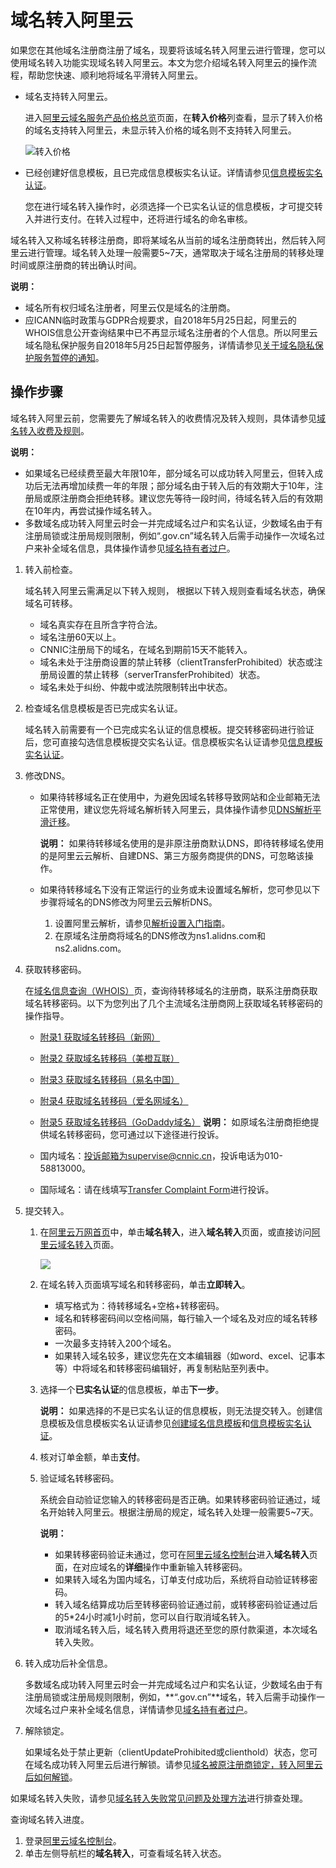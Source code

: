 # 域名转入阿里云

如果您在其他域名注册商注册了域名，现要将该域名转入阿里云进行管理，您可以使用域名转入功能实现域名转入阿里云。本文为您介绍域名转入阿里云的操作流程，帮助您快速、顺利地将域名平滑转入阿里云。

-   域名支持转入阿里云。

    进入[阿里云域名服务产品价格总览](https://wanwang.aliyun.com/help/price.html)页面，在**转入价格**列查看，显示了转入价格的域名支持转入阿里云，未显示转入价格的域名则不支持转入阿里云。

    ![转入价格](https://static-aliyun-doc.oss-accelerate.aliyuncs.com/assets/img/zh-CN/6295219951/p102910.png)

-   已经创建好信息模板，且已完成信息模板实名认证。详情请参见[信息模板实名认证](/cn.zh-CN/域名实名认证/实名认证操作步骤/通用域名实名认证.md)。

    您在进行域名转入操作时，必须选择一个已实名认证的信息模板，才可提交转入并进行支付。在转入过程中，还将进行域名的命名审核。


域名转入又称域名转移注册商，即将某域名从当前的域名注册商转出，然后转入阿里云进行管理。域名转入处理一般需要5~7天，通常取决于域名注册局的转移处理时间或原注册商的转出确认时间。

**说明：**

-   域名所有权归域名注册者，阿里云仅是域名的注册商。
-   应ICANN临时政策与GDPR合规要求，自2018年5月25日起，阿里云的WHOIS信息公开查询结果中已不再显示域名注册者的个人信息。所以阿里云域名隐私保护服务自2018年5月25日起暂停服务，详情请参见[关于域名隐私保护服务暂停的通知](https://help.aliyun.com/noticelist/articleid/24129595.html)。


## 操作步骤

域名转入阿里云前，您需要先了解域名转入的收费情况及转入规则，具体请参见[域名转入收费及规则](/cn.zh-CN/域名转移/域名转入收费及规则.md)。

**说明：**

-   如果域名已经续费至最大年限10年，部分域名可以成功转入阿里云，但转入成功后无法再增加续费一年的年限；部分域名由于转入后的有效期大于10年，注册局或原注册商会拒绝转移。建议您先等待一段时间，待域名转入后的有效期在10年内，再尝试操作域名转入。
-   多数域名成功转入阿里云时会一并完成域名过户和实名认证，少数域名由于有注册局锁或注册局规则限制，例如“.gov.cn”域名转入后需手动操作一次域名过户来补全域名信息，具体操作请参见[域名持有者过户](/cn.zh-CN/域名管理/域名修改/域名持有者过户.md)。

1.  转入前检查。

    域名转入阿里云需满足以下转入规则， 根据以下转入规则查看域名状态，确保域名可转移。

    -   域名真实存在且所含字符合法。
    -   域名注册60天以上。
    -   CNNIC注册局下的域名，在域名到期前15天不能转入。
    -   域名未处于注册商设置的禁止转移（clientTransferProhibited）状态或注册局设置的禁止转移（serverTransferProhibited）状态。
    -   域名未处于纠纷、仲裁中或法院限制转出中状态。
2.  检查域名信息模板是否已完成实名认证。

    域名转入前需要有一个已完成实名认证的信息模板。提交转移密码进行验证后，您可直接勾选信息模板提交实名认证。信息模板实名认证请参见[信息模板实名认证](/cn.zh-CN/域名实名认证/实名认证操作步骤/通用域名实名认证.md)。

3.  修改DNS。

    -   如果待转移域名正在使用中，为避免因域名转移导致网站和企业邮箱无法正常使用，建议您先将域名解析转入阿里云，具体操作请参见[DNS解析平滑迁移](https://help.aliyun.com/document_detail/97785.html)。

        **说明：** 如果待转移域名使用的是非原注册商默认DNS，即待转移域名使用的是阿里云云解析、自建DNS、第三方服务商提供的DNS，可忽略该操作。

    -   如果待转移域名下没有正常运行的业务或未设置域名解析，您可参见以下步骤将域名的DNS修改为阿里云云解析DNS。
        1.  设置阿里云解析，请参见[解析设置入门指南](https://help.aliyun.com/document_detail/29716.html)。
        2.  在原域名注册商将域名的DNS修改为ns1.alidns.com和ns2.alidns.com。
4.  获取转移密码。

    在[域名信息查询（WHOIS）](https://whois.aliyun.com/)页，查询待转移域名的注册商，联系注册商获取域名转移密码。以下为您列出了几个主流域名注册商网上获取域名转移密码的操作指导。

    -   [附录1 获取域名转移码（新网）](/cn.zh-CN/域名转移/获取域名转移密码.md)
    -   [附录2 获取域名转移码（美橙互联）](/cn.zh-CN/域名转移/获取域名转移密码.md)
    -   [附录3 获取域名转移码（易名中国）](/cn.zh-CN/域名转移/获取域名转移密码.md)
    -   [附录4 获取域名转移码（爱名网域名）](/cn.zh-CN/域名转移/获取域名转移密码.md)
    -   [附录5 获取域名转移码（GoDaddy域名）](/cn.zh-CN/域名转移/获取域名转移密码.md)
    **说明：** 如原域名注册商拒绝提供域名转移密码，您可通过以下途径进行投诉。

    -   国内域名：投诉邮箱为supervise@cnnic.cn，投诉电话为010-58813000。
    -   国际域名：请在线填写[Transfer Complaint Form](https://forms.icann.org/en/resources/compliance/complaints/transfer/form)进行投诉。
5.  提交转入。

    1.  在[阿里云万网首页](https://wanwang.aliyun.com/)中，单击**域名转入**，进入**域名转入**页面，或直接访问[阿里云域名转入](https://wanwang.aliyun.com/domain/transfers)页面。

        ![](https://static-aliyun-doc.oss-accelerate.aliyuncs.com/assets/img/zh-CN/6295219951/p37909.png)

    2.  在域名转入页面填写域名和转移密码，单击**立即转入**。

        -   填写格式为：待转移域名+空格+转移密码。
        -   域名和转移密码间以空格间隔，每行输入一个域名及对应的域名转移密码。
        -   一次最多支持转入200个域名。
        -   如果转入域名较多，建议您先在文本编辑器（如word、excel、记事本等）中将域名和转移密码编辑好，再复制粘贴至列表中。
    3.  选择一个**已实名认证**的信息模板，单击**下一步**。

        **说明：** 如果选择的不是已实名认证的信息模板，则无法提交转入。创建信息模板及信息模板实名认证请参见[创建域名信息模板](/cn.zh-CN/域名管理/创建域名信息模板.md)和[信息模板实名认证](/cn.zh-CN/域名实名认证/实名认证操作步骤/通用域名实名认证.md)。

    4.  核对订单金额，单击**支付**。

    5.  验证域名转移密码。

        系统会自动验证您输入的转移密码是否正确。如果转移密码验证通过，域名开始转入阿里云。根据注册局的规定，域名转入处理一般需要5~7天。

        **说明：**

        -   如果转移密码验证未通过，您可在[阿里云域名控制台](https://dc.console.aliyun.com)进入**域名转入**页面，在对应域名的**详细**操作中重新输入转移密码。
        -   如果转入域名为国内域名，订单支付成功后，系统将自动验证转移密码。
        -   转入域名结算成功后至转移密码验证通过前，或转移密码验证通过后的5\*24小时减1小时前，您可以自行取消域名转入。
        -   取消域名转入后，域名转入费用将退还至您的原付款渠道，本次域名转入失败。
6.  转入成功后补全信息。

    多数域名成功转入阿里云时会一并完成域名过户和实名认证，少数域名由于有注册局锁或注册局规则限制，例如，**“.gov.cn”**域名，转入后需手动操作一次域名过户来补全域名信息，详情请参见[域名持有者过户](/cn.zh-CN/域名管理/域名修改/域名持有者过户.md)。

7.  解除锁定。

    如果域名处于禁止更新（clientUpdateProhibited或clienthold）状态，您可在域名成功转入阿里云后进行解锁。请参见[域名被原注册商锁定，转入阿里云后如何解锁](/cn.zh-CN/常见问题/转移与过户类问题/域名被原注册商锁定，转入阿里云后如何解锁？.md)。


如果域名转入失败，请参见[域名转入失败常见问题及处理方法](/cn.zh-CN/常见问题/转移与过户类问题/域名转入失败常见问题及处理方法.md)进行排查处理。

查询域名转入进度。

1.  登录[阿里云域名控制台](https://dc.console.aliyun.com)。
2.  单击左侧导航栏的**域名转入**，可查看域名转入状态。

